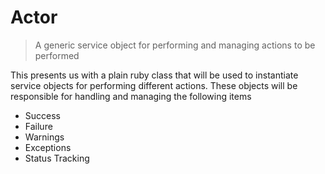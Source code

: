 # Actor

> A generic service object for performing and managing actions to be performed

This presents us with a plain ruby class that will be used to instantiate service objects for performing different actions. These objects will be responsible for handling and managing the following items
* Success
* Failure
* Warnings
* Exceptions
* Status Tracking
